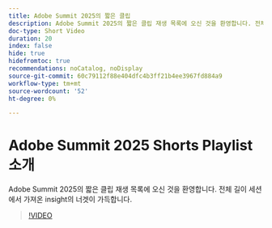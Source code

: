 ```yaml
---
title: Adobe Summit 2025의 짧은 클립
description: Adobe Summit 2025의 짧은 클립 재생 목록에 오신 것을 환영합니다. 전체 길이 세션에서 가져온 insight의 너겟이 가득합니다.
doc-type: Short Video
duration: 20
index: false
hide: true
hidefromtoc: true
recommendations: noCatalog, noDisplay
source-git-commit: 60c79112f88e404dfc4b3ff21b4ee3967fd884a9
workflow-type: tm+mt
source-wordcount: '52'
ht-degree: 0%

---
```


# Adobe Summit 2025 Shorts Playlist 소개

Adobe Summit 2025의 짧은 클립 재생 목록에 오신 것을 환영합니다. 전체 길이 세션에서 가져온 insight의 너겟이 가득합니다.

>[!VIDEO](https://video.tv.adobe.com/v/3458419/?enablevpops=true)
